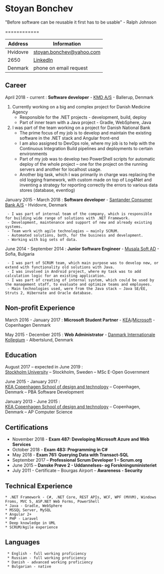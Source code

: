 # Stoyan Bonchev
"Before software can be reusable it first has to be usable" - Ralph Johnson

============

Address | Information
------- | -----------
Hvidovre |stoyan.bonchev@yahoo.com
2650 |[LinkedIn](https://www.linkedin.com/in/sbonchev/)
Denmark |phone on email request

Career
---------

April 2018 - current
:   **Software developer** - [KMD A/S](www.kmd.dk) - Ballerup, Denmark

1. Currently working on a big and complex project for Danish Medicine Agency
   - Responsible for the .NET projects - development, build, deploy
   - Part of inner team with a Java project - Gradle, WebSphere, Java 
2. I was part of the team working on a project for Danish National Bank
   - The prime focus of my job is to develop and maintain the existing software in the .NET stack and Angular front-end
   - I am also assigned to DevOps role, where my job is to help with the Continuous Integration Build pipelines and deployments to certain environments
   - Part of my job was to develop two PowerShell scripts for automatic deploy of the whole project – one for the project on the running servers and another for localhost usage.
   - Another big task, which I was primarily in charge was replacing the old logging framework, with custom made on top of Log4Net and inventing a strategy for reporting correctly the errors to various data stores (database, eventlog)


January 2015 - March 2018
:   **Software developer** - [Santander Consumer Bank A/S](www.santanderconsumer.dk) - Hvidovre, Denmark

     - I was part of internal team of the company, which is responsible for building wide range of solutions with .NET Framework.
     - Development, maintenance and support of new and already existing systems.
     - Team work with agile technologies – mainly SCRUM.
     - Automated solutions, both, for the business and development. 
     - Working with big sets of data.

June 2014 - September 2014
:   **Junior Software Engineer** - [Musala Soft AD](www.musala.bg) - Sofia, Bulgaria

     - I was part of SCRUM team, which main purpose was to develop new, or extend with functionality old solutions with Java.
     - I was involved in Android project, where my task was to add calculation logic for an existing application.
     - I was part of creating of internal system, which could be used by the management staff, to evaluate and optimize teams and employees.
     - Main technologies used, were from the Java stack – Java SE/EE, Struts 2, Hibernate and Oracle database.



Non-profit Experience
---------------------

March 2016 - January 2017
:   **Microsoft Student Partner** - [KEA](www.kea.dk)/[Microsoft](https://msdn.microsoft.com/en-us/microsoftstudentpartners.aspx) - Copenhagen Denmark

May 2015 - December 2015
:   **Web Administrator** - [Danmark Internationale Kollegium](www.dkik.dk) - Albertslund, Denmark
 

Education
---------

August 2017 – expected in June 2019
:   
[Stockholm University](http://www.su.se/english/) – Stockholm, Sweden – MSc E-Open Government
 
June 2015 - January 2017
:   
[KEA Copenhagen School of design and technology](http://www.kea.dk/en/) – Copenhagen, Denmark – PBA Software Development 

January 2013 - June 2015
:   
[KEA Copenhagen School of design and technology](http://www.kea.dk/en/) – Copenhagen, Denmark – AP Computer Science 


Certifications
--------------
* November 2018 - **Exam 487: Developing Microsoft Azure and Web Services**
* October 2018 - **Exam 483: Programming in C#**
* May 2018 - **Exam 761: Querying Data with Transact-SQL**
* September 2017 – **Professional Scrum Developer 1 – Scrum.org**
* June 2015 – **Danske Prøve 2 - Uddannelses- og Forskningsministeriet**
* July 2011 - Certificate – Bourgas Airport – **Awareness - Security**


Technical Experience
--------------------

    * .NET Framework - C#, .NET Core, REST APIs, WCF, WPF (MVVM), Windows Froms, MVC 5, ASP.NET Web Forms, PowerShell
    * Java - Gradle, WebSphere
    * MSSQL Server, MySQL
    * Angular 2+
    * PHP - Laravel
    * Deep knowledge in UML
    * SCRUM/Agile experience


Languages
---------

     * English - full working proficiency
     * Russian - full working proficiency
     * Danish - advanced working proficiency
     * Bulgarian - native

